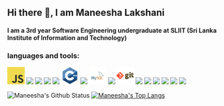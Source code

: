 ## Hi there 👋, I am **Maneesha Lakshani**

#### I am a 3rd year Software Engineering undergraduate at SLIIT (Sri Lanka Institute of Information and Technology)
<!-- ![I am a student](https://hotelamstephansplatz.at/wp-content/uploads/2017/10/welcome-e1507551952811.jpg) -->
<!-- ![I am a student](https://i.pinimg.com/originals/de/16/58/de1658b746ed7f0ba04c3208f6fb0361.jpg) -->

### **languages and tools:**  

<code><img height="40" src="https://raw.githubusercontent.com/github/explore/80688e429a7d4ef2fca1e82350fe8e3517d3494d/topics/javascript/javascript.png"></code>
<code><img height="40" src="https://user-images.githubusercontent.com/85009979/163198756-906a8f0f-17d0-44ae-b91b-538fb1506f0f.png"></code>
<code><img height="40" src="https://user-images.githubusercontent.com/85009979/163198780-0a7aa8ed-fa0e-4d8c-aa31-9fe70b7e0398.png"></code>
<code><img height="40" src="https://user-images.githubusercontent.com/85009979/163198801-56f3860c-a53d-4420-a361-4cc3ecc83c52.png"></code>
<code><img height="40" src="https://user-images.githubusercontent.com/85009979/163198826-a54fe4f4-0994-4ba6-a762-2d724ff1a375.png"></code>
<code><img height="40" src="https://raw.githubusercontent.com/github/explore/80688e429a7d4ef2fca1e82350fe8e3517d3494d/topics/cpp/cpp.png"></code>
<code><img height="40" src="https://user-images.githubusercontent.com/85009979/163198842-d4d9017c-e7ad-4db0-8b23-447a7b72748b.png"></code>
<code><img height="40" src="https://raw.githubusercontent.com/github/explore/80688e429a7d4ef2fca1e82350fe8e3517d3494d/topics/mysql/mysql.png"></code>
<code><img height="40" src="https://user-images.githubusercontent.com/85009979/163198862-8f6315c4-2474-4917-9587-afaaf8db45ad.png"></code>
<code><img height="40" src="https://raw.githubusercontent.com/github/explore/80688e429a7d4ef2fca1e82350fe8e3517d3494d/topics/git/git.png"></code>
<code><img height="40" src="https://user-images.githubusercontent.com/85009979/163201226-2144597b-6e8a-49e2-822c-0ab63c935a39.png"></code>
<code><img height="40" src="https://user-images.githubusercontent.com/85009979/163201242-6b591e06-d77e-46b5-86b9-ea5881b37875.png"></code>
<code><img height="40" src="https://user-images.githubusercontent.com/85009979/163201257-aaf78f6a-217e-409d-834c-adb17c73d779.png"></code>
<code><img height="40" src="https://user-images.githubusercontent.com/85009979/163201285-2d828a77-0c0f-494f-9645-f8f98c9bef15.png"></code>
<code><img height="40" src="https://user-images.githubusercontent.com/85009979/163201310-09f35027-9d92-4f9c-a162-1eea336d08d1.png"></code>
<code><img height="40" src="https://user-images.githubusercontent.com/85009979/163201323-f13b5f2f-c8fa-4e17-bd0a-04999a75d9a0.png"></code>



![Maneesha's Github Status](https://github-readme-stats.vercel.app/api?username=maneeshalakshani&show_icons=true&theme=radical&card_width=100) [![Maneesha's Top Langs](https://github-readme-stats.vercel.app/api/top-langs/?username=maneeshalakshani&layout=compact&theme=radical&card_width=250)](https://github.com/maneeshalakshani/github-readme-stats)

<!-- <[![Maneesha's Top Langs](https://github-readme-stats.vercel.app/api/top-langs/?username=maneeshalakshani&layout=compact&theme=radical)](https://github.com/maneeshalakshani/github-readme-stats) -->

<!-- [![Maneesha's wakatime stats](https://github-readme-stats.vercel.app/api/wakatime?username=willianrod)](https://github.com/maneeshalakshani/github-readme-stats) -->
